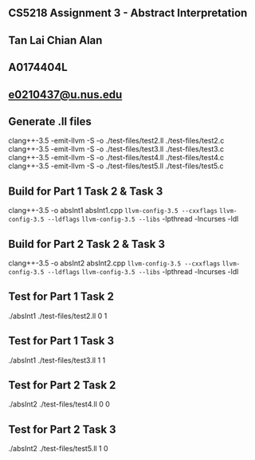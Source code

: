 ## CS5218 Assignment 3 - Abstract Interpretation
## Tan Lai Chian Alan
## A0174404L
## e0210437@u.nus.edu

## Generate .ll files
clang++-3.5 -emit-llvm -S -o ./test-files/test2.ll ./test-files/test2.c
clang++-3.5 -emit-llvm -S -o ./test-files/test3.ll ./test-files/test3.c
clang++-3.5 -emit-llvm -S -o ./test-files/test4.ll ./test-files/test4.c
clang++-3.5 -emit-llvm -S -o ./test-files/test5.ll ./test-files/test5.c

## Build for Part 1 Task 2 & Task 3
clang++-3.5 -o absInt1 absInt1.cpp `llvm-config-3.5 --cxxflags` `llvm-config-3.5 --ldflags` `llvm-config-3.5 --libs` -lpthread -lncurses -ldl

## Build for Part 2 Task 2 & Task 3
clang++-3.5 -o absInt2 absInt2.cpp `llvm-config-3.5 --cxxflags` `llvm-config-3.5 --ldflags` `llvm-config-3.5 --libs` -lpthread -lncurses -ldl

## Test for Part 1 Task 2
./absInt1 ./test-files/test2.ll 0 1

## Test for Part 1 Task 3
./absInt1 ./test-files/test3.ll 1 1

## Test for Part 2 Task 2
./absInt2 ./test-files/test4.ll 0 0

## Test for Part 2 Task 3
./absInt2 ./test-files/test5.ll 1 0
